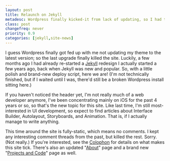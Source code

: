 ```yaml
---
layout: post
title: Relaunch on Jekyll
metadesc: Wordpress finally kicked-it from lack of updating, so I had to finish the Jekyll version and launch.
class: post
changefreq: never
priority: 0.9
categories: [jekyll,site-news]
---
```


I guess Wordpress finally got fed up with me not updating my theme to the latest version; so the last upgrade finally killed the site.  Luckily, a few months ago I had already re-started a [Jekyll](http://jekyllrb.com/) redesign I actually started a few years ago, back when Jekyll was new and popular.  So, with a little polish and brand-new deploy script, here we are! (I'm not technically finished, but if I waited until I was, there'd still be a broken Wordpress install sitting here.)

If you haven't noticed the header yet, I'm not really much of a web developer anymore, I've been concentrating mainly on iOS for the past 4 years or so, so that's the new topic for this site.  Like last time, I'm still most-interested in UI development, so expect to find articles about Interface Builder, Autolayout, Storyboards, and Animation.  That is, if I actually manage to write anything.  

This time around the site is fully-static, which means no comments.  I kept any interesting comment threads from the past, but killed the rest. Sorry. (Not really.) If you're interested, see the [Colophon](/colophon.html) for details on what makes this site tick. There's also an updated "[About](/about.html)" page and a brand new "[Projects and Code](/projects.html)" page as well.  